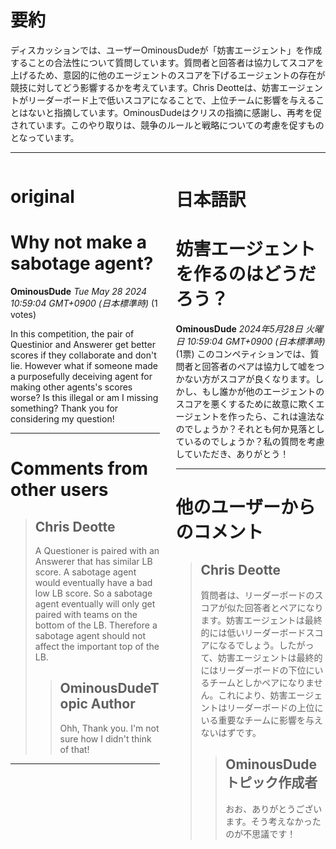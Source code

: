 # 要約 
ディスカッションでは、ユーザーOminousDudeが「妨害エージェント」を作成することの合法性について質問しています。質問者と回答者は協力してスコアを上げるため、意図的に他のエージェントのスコアを下げるエージェントの存在が競技に対してどう影響するかを考えています。Chris Deotteは、妨害エージェントがリーダーボード上で低いスコアになることで、上位チームに影響を与えることはないと指摘しています。OminousDudeはクリスの指摘に感謝し、再考を促されています。このやり取りは、競争のルールと戦略についての考慮を促すものとなっています。

---


<style>
.column-left{
  float: left;
  width: 47.5%;
  text-align: left;
}
.column-right{
  float: right;
  width: 47.5%;
  text-align: left;
}
.column-one{
  float: left;
  width: 100%;
  text-align: left;
}
</style>


<div class="column-left">

# original

# Why not make a sabotage agent?

**OminousDude** *Tue May 28 2024 10:59:04 GMT+0900 (日本標準時)* (1 votes)

In this competition, the pair of Questinior and Answerer get better scores if they collaborate and don't lie. However what if someone made a purposefully deceiving agent for making other agents's scores worse? Is this illegal or am I missing something? Thank you for considering my question!



---

 # Comments from other users

> ## Chris Deotte
> 
> A Questioner is paired with an Answerer that has similar LB score. A sabotage agent would eventually have a bad low LB score. So a sabotage agent eventually will only get paired with teams on the bottom of the LB. Therefore a sabotage agent should not affect the important top of the LB.
> 
> 
> 
> > ## OminousDudeTopic Author
> > 
> > Ohh, Thank you. I'm not sure how I didn't think of that!
> > 
> > 
> > 


---



</div>
<div class="column-right">

# 日本語訳

# 妨害エージェントを作るのはどうだろう？
**OminousDude** *2024年5月28日 火曜日 10:59:04 GMT+0900 (日本標準時)* (1票)
このコンペティションでは、質問者と回答者のペアは協力して嘘をつかない方がスコアが良くなります。しかし、もし誰かが他のエージェントのスコアを悪くするために故意に欺くエージェントを作ったら、これは違法なのでしょうか？それとも何か見落としているのでしょうか？私の質問を考慮していただき、ありがとう！

---
 # 他のユーザーからのコメント
> ## Chris Deotte
>
> 質問者は、リーダーボードのスコアが似た回答者とペアになります。妨害エージェントは最終的には低いリーダーボードスコアになるでしょう。したがって、妨害エージェントは最終的にはリーダーボードの下位にいるチームとしかペアになりません。これにより、妨害エージェントはリーダーボードの上位にいる重要なチームに影響を与えないはずです。
>
> > ## OminousDude トピック作成者
> >
> > おお、ありがとうございます。そう考えなかったのが不思議です！


</div>